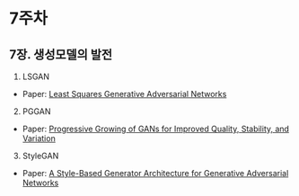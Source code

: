 # 7주차

## 7장. 생성모델의 발전

1. LSGAN 
- Paper: [Least Squares Generative Adversarial Networks](https://arxiv.org/abs/1611.04076?context=cs)

2. PGGAN
- Paper: [Progressive Growing of GANs for Improved Quality, Stability, and Variation](https://arxiv.org/abs/1710.10196)

3. StyleGAN
- Paper: [A Style-Based Generator Architecture for Generative Adversarial Networks](https://arxiv.org/abs/1812.04948)
